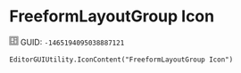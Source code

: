 # FreeformLayoutGroup Icon
![](/img/FreeformLayoutGroup%20Icon.png)
GUID: `-1465194095038887121`
```
EditorGUIUtility.IconContent("FreeformLayoutGroup Icon")
```
